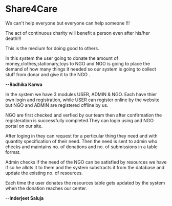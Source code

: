 # Share4Care
We can't help everyone but everyone can help someone !!!

The act of continuous charity will benefit a person even after his/her death!!!

This is the medium for doing good to others.

In this system the user going to donate the amount of money,clothes,stationary,toys to NGO and NGO is going to place the demand of how many things it needed so our system is going to collect stuff from donar and  give it to the NGO .

<strong>--Radhika Karwa</strong>

In the system we have 3 modules USER, ADMIN & NGO. Each have thier own login and registration, while USER can register online by the website but NGO and ADMIN are registered offline by us. 

NGO are first checked and verfied by our team then after confirmation the registeration is successfully completed.They can login using and NGO portal on our site. 

After loging in they can request for a perticular thing they need and with quantity specification of their need. Then the need is sent to admin who checks and maintains no. of donations and no. of submissions in a table format.

Admin checks if the need of the NGO can be satisfied by resources we have if so he allots it to them and the system substracts it from the database and update the existing no. of resources.

Each time the user donates the resources table gets updated by the system when the donation reaches our center.

<strong>--Inderjeet Saluja</strong>
